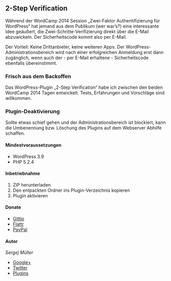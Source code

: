 ## 2-Step Verification


Während der WordCamp 2014 Session „Zwei-Faktor Authentifizierung für WordPress“ hat jemand aus dem Publikum (wer war’s?) eine interessante Idee geäußert, die Zwei-Schritte-Verifizierung direkt über die E-Mail abzuwickeln. Der Sicherheitscode kommt also per E-Mail.

Der Vorteil: Keine Drittanbieter, keine weiteren Apps. Der WordPress-Administrationsbereich wird nach einer erfolgreichen Anmeldung erst dann zugänglich, wenn auch der - per E-Mail erhaltene - Sicherheitscode ebenfalls übereinstimmt.


### Frisch aus dem Backoffen

Das WordPress-Plugin „2-Step Verification“ habe ich zwischen den beiden WordCamp 2014 Tagen entwickelt. Tests, Erfahrungen und Vorschläge sind willkommen.


### Plugin-Deaktivierung

Sollte etwas schief gehen und der Administrationsbereich ist blockiert, kann die Umbenennung bzw. Löschung des Plugins auf dem Webserver Abhilfe schaffen.


#### Mindestvoraussetzungen

* WordPress 3.9
* PHP 5.2.4


#### Inbetriebnahme

1. ZIP herunterladen
2. Den entpackten Ordner ins Plugin-Verzeichnis kopieren
3. Plugin aktivieren


#### Donate

* [Gittip](https://www.gittip.com/sergejmueller/)
* [Flattr](https://flattr.com/submit/auto?user_id=sergej.mueller&url=https%3A%2F%2Fgithub.com%2Fsergejmueller%2Fwp-blacklist-updater)
* [PayPal](https://www.paypal.com/cgi-bin/webscr?cmd=_s-xclick&amp;hosted_button_id=5RDDW9FEHGLG6)


#### Autor

*Sergej Müller*
* [Google+](https://plus.google.com/110569673423509816572?rel=author)
* [Twitter](https://twitter.com/wpSEO)
* [Plugins](http://wpcoder.de)